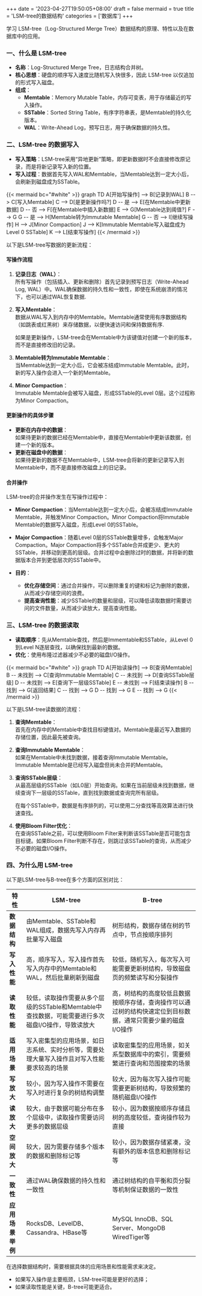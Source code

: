 +++
date = '2023-04-27T19:50:05+08:00'
draft = false
mermaid = true
title = 'LSM-tree的数据结构'
categories = ['数据库']
+++

学习 LSM-tree（Log-Structured Merge Tree）数据结构的原理、特性以及在数据库中的应用。
<!--more-->


### 一、什么是 LSM-tree

- **名称**：Log-Structured Merge Tree，日志结构合并树。  
- **核心思想**：硬盘的顺序写入速度比随机写入快很多，因此 LSM-tree 以仅追加的形式写入磁盘。  
- **组成**：  
  * **Memtable**：Memory Mutable Table，内存可变表，用于存储最近的写入操作。
  * **SSTable**：Sorted String Table，有序字符串表，是Memtable的持久化版本。
  * **WAL**：Write-Ahead Log，预写日志，用于确保数据的持久性。

### 二、LSM-tree 的数据写入

- **写入策略**：LSM-tree采用“异地更新”策略，即更新数据时不会直接修改原记录，而是将新记录写入新的位置。
- **写入过程**：数据首先写入WAL和Memtable，当Memtable达到一定大小后，会刷新到磁盘成为SSTable。

{{< mermaid bc="#white" >}}
graph TD
    A[开始写操作] --> B[记录到WAL]
    B --> C[写入Memtable]
    C --> D[是更新操作吗?]
    D -- 是 --> E[在Memtable中更新数据]
    D -- 否 --> F[在Memtable中插入新数据]
    E --> G[Memtable达到阈值?]
    F --> G
    G -- 是 --> H[Memtable转为Immutable Memtable]
    G -- 否 --> I[继续写操作]
    H --> J[Minor Compaction]
    J --> K[Immutable Memtable写入磁盘成为Level 0 SSTable]
    K --> L[结束写操作]
{{< /mermaid >}}

以下是LSM-tree写数据的更新流程：

#### 写操作流程

1. **记录日志（WAL）**：  
   所有写操作（包括插入、更新和删除）首先记录到预写日志（Write-Ahead Log, WAL）中。WAL确保数据的持久性和一致性，即使在系统崩溃的情况下，也可以通过WAL恢复数据.

2. **写入Memtable**：  
   数据从WAL写入到内存中的Memtable。Memtable通常使用有序数据结构（如跳表或红黑树）来存储数据，以便快速访问和保持数据有序.

   如果是更新操作，LSM-tree会在Memtable中为该键值对创建一个新的版本，而不是直接修改旧的记录。

3. **Memtable转为Immutable Memtable**：  
   当Memtable达到一定大小后，它会被冻结成Immutable Memtable。此时，新的写入操作会进入一个新的Memtable。

4. **Minor Compaction**：  
   Immutable Memtable会被写入磁盘，形成SSTable的Level 0层。这个过程称为Minor Compaction。

#### 更新操作的具体步骤

* **更新在内存中的数据**：  
  如果待更新的数据已经在Memtable中，直接在Memtable中更新该数据，创建一个新的版本。
* **更新在磁盘中的数据**：  
  如果待更新的数据不在Memtable中，LSM-tree会将新的更新记录写入到Memtable中，而不是直接修改磁盘上的旧记录。

#### 合并操作

LSM-tree的合并操作发生在写操作过程中：  
- **Minor Compaction**：当Memtable达到一定大小后，会被冻结成Immutable Memtable，并触发Minor Compaction。Minor Compaction将Immutable Memtable的数据写入磁盘，形成Level 0的SSTable。
- **Major Compaction**：随着Level 0层的SSTable数量增多，会触发Major Compaction。Major Compaction将多个SSTable合并成更少、更大的SSTable，并移动到更高的层级。合并过程中会删除过时的数据，并将新的数据版本合并到更低层次的SSTable中。

- **目的**：  
  - **优化存储空间**：通过合并操作，可以删除重复的键和标记为删除的数据，从而减少存储空间的浪费。
  - **提高查询性能**：减少SSTable的数量和层级，可以降低读取数据时需要访问的文件数量，从而减少读放大，提高查询性能。

### 三、LSM-tree 的数据读取

* **读取顺序**：先从Memtable查找，然后是Immemtable和SSTable，从Level 0到Level N逐层查找，以确保找到最新的数据。
* **优化**：使用布隆过滤器减少不必要的磁盘I/O操作。

{{< mermaid bc="#white" >}}
graph TD
    A[开始读操作] --> B[查询Memtable]
    B -- 未找到 --> C[查询Immutable Memtable]
    C -- 未找到 --> D[查询SSTable层级]
    D -- 未找到 --> E[查询下一层级SSTable]
    E -- 未找到 --> F[结束读操作]
    B -- 找到 --> G[返回结果]
    C -- 找到 --> G
    D -- 找到 --> G
    E -- 找到 --> G
{{< /mermaid >}}

以下是LSM-tree读数据的流程：

1. **查询Memtable**：  
   首先在内存中的Memtable中查找目标键值对。Memtable是最近写入数据的存储位置，因此最先被查询。

2. **查询Immutable Memtable**：  
   如果在Memtable中未找到数据，接着查询Immutable Memtable。Immutable Memtable是已经写入磁盘但尚未合并的Memtable。

3. **查询SSTable层级**：  
   从最高层级的SSTable（如L0层）开始查询。如果在当前层级未找到数据，继续查询下一层级的SSTable，直到找到数据或查询完所有层级。

   在每个SSTable中，数据是有序排列的，可以使用二分查找等高效算法进行快速查找。

4. **使用Bloom Filter优化**：  
   在查询SSTable之前，可以使用Bloom Filter来判断该SSTable是否可能包含目标键。如果Bloom Filter判断不存在，则跳过该SSTable的查询，从而减少不必要的磁盘I/O操作。

### 四、为什么用 LSM-tree&#x20;

以下是LSM-tree与B-tree在多个方面的区别对比：

| 特性         | LSM-tree                                                   | B-tree                                                   |
| ---------- | ---------------------------------------------------------- | -------------------------------------------------------- |
| **数据结构**   | 由Memtable、SSTable和WAL组成，数据先写入内存再批量写入磁盘                     | 树形结构，数据存储在树的节点中，节点按顺序排列                                  |
| **写入性能**   | 高，顺序写入，写入操作首先写入内存中的Memtable和WAL，然后批量刷新到磁盘                  | 较低，随机写入，每次写入可能需要更新树结构，导致磁盘页的频繁读写和分裂操作                    |
| **读取性能**   | 较低，读取操作需要从多个层级的SSTable和Memtable中查找数据，可能需要进行多次磁盘I/O操作，导致读放大 | 高，树结构的高度较低且数据按顺序存储，查询操作可以通过树的结构快速定位到目标数据，通常只需要少量的磁盘I/O操作 |
| **适用场景**   | 写入密集型的应用场景，如日志系统、实时分析等，需要处理大量写入操作且对写入性能要求较高的场景             | 读取密集型的应用场景，如关系型数据库中的索引，需要频繁进行查询和范围搜索的场景                  |
| **写放大**    | 较小，因为写入操作不需要在写入时进行复杂的树结构调整                                 | 较大，因为每次写入操作可能需要更新树结构，导致频繁的随机磁盘I/O操作                      |
| **读放大**    | 较大，由于数据可能分布在多个层级中，读取操作需要访问更多的数据层级                          | 较小，因为数据按顺序存储且树的高度较低，查询操作较为直接                             |
| **空间放大**   | 较大，因为需要存储多个版本的数据和删除标记等                                     | 较小，因为数据存储紧凑，没有额外的版本信息和删除标记等                              |
| **一致性**    | 通过WAL确保数据的持久性和一致性                                          | 通过树结构的自平衡和页分裂等机制保证数据的一致性                                 |
| **应用场景举例** | RocksDB、LevelDB、Cassandra、HBase等                           | MySQL InnoDB、SQL Server、MongoDB WiredTiger等              |

在选择数据结构时，需要根据具体的应用场景和性能需求来决定。  
* 如果写入操作是主要瓶颈，LSM-tree可能是更好的选择；
* 如果读取性能是关键，B-tree可能更适合。
